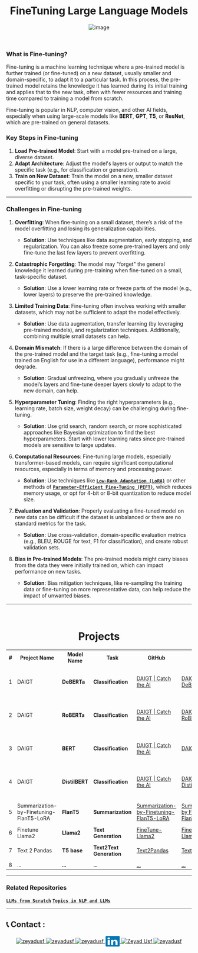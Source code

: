 <div align='center'>

# FineTuning Large Language Models
![image](https://github.com/user-attachments/assets/b37062ba-6425-4263-a8f0-ffa0be4a697c)

  
</div>
<br>

### What is Fine-tuning?

Fine-tuning is a machine learning technique where a pre-trained model is further trained (or fine-tuned) on a new dataset, usually smaller and domain-specific, to adapt it to a particular task. In this process, the pre-trained model retains the knowledge it has learned during its initial training and applies that to the new task, often with fewer resources and training time compared to training a model from scratch.

Fine-tuning is popular in NLP, computer vision, and other AI fields, especially when using large-scale models like **BERT**, **GPT**, **T5**, or **ResNet**, which are pre-trained on general datasets.

### Key Steps in Fine-tuning
1. **Load Pre-trained Model**: Start with a model pre-trained on a large, diverse dataset.
2. **Adapt Architecture**: Adjust the model's layers or output to match the specific task (e.g., for classification or generation).
3. **Train on New Dataset**: Train the model on a new, smaller dataset specific to your task, often using a smaller learning rate to avoid overfitting or disrupting the pre-trained weights.

---

### Challenges in Fine-tuning

1. **Overfitting**: When fine-tuning on a small dataset, there’s a risk of the model overfitting and losing its generalization capabilities.
   - **Solution**: Use techniques like data augmentation, early stopping, and regularization. You can also freeze some pre-trained layers and only fine-tune the last few layers to prevent overfitting.

2. **Catastrophic Forgetting**: The model may "forget" the general knowledge it learned during pre-training when fine-tuned on a small, task-specific dataset.
   - **Solution**: Use a lower learning rate or freeze parts of the model (e.g., lower layers) to preserve the pre-trained knowledge.

3. **Limited Training Data**: Fine-tuning often involves working with smaller datasets, which may not be sufficient to adapt the model effectively.
   - **Solution**: Use data augmentation, transfer learning (by leveraging pre-trained models), and regularization techniques. Additionally, combining multiple small datasets can help.

4. **Domain Mismatch**: If there is a large difference between the domain of the pre-trained model and the target task (e.g., fine-tuning a model trained on English for use in a different language), performance might degrade.
   - **Solution**: Gradual unfreezing, where you gradually unfreeze the model’s layers and fine-tune deeper layers slowly to adapt to the new domain, can help.

5. **Hyperparameter Tuning**: Finding the right hyperparameters (e.g., learning rate, batch size, weight decay) can be challenging during fine-tuning.
   - **Solution**: Use grid search, random search, or more sophisticated approaches like Bayesian optimization to find the best hyperparameters. Start with lower learning rates since pre-trained models are sensitive to large updates.

6. **Computational Resources**: Fine-tuning large models, especially transformer-based models, can require significant computational resources, especially in terms of memory and processing power.
   - **Solution**: Use techniques like **[`Low-Rank Adaptation (LoRA)`](https://github.com/zeyadusf/topics-in-nlp-llm/tree/main/PEFT%20(Parameter-Efficient%20Fine-Tuning)/LoRA)** or other methods of **[`Parameter-Efficient Fine-Tuning (PEFT)`](https://github.com/zeyadusf/topics-in-nlp-llm/tree/main/PEFT%20(Parameter-Efficient%20Fine-Tuning))**, which reduces memory usage, or opt for 4-bit or 8-bit quantization to reduce model size.

7. **Evaluation and Validation**: Properly evaluating a fine-tuned model on new data can be difficult if the dataset is unbalanced or there are no standard metrics for the task.
   - **Solution**: Use cross-validation, domain-specific evaluation metrics (e.g., BLEU, ROUGE for text, F1 for classification), and create robust validation sets.

8. **Bias in Pre-trained Models**: The pre-trained models might carry biases from the data they were initially trained on, which can impact performance on new tasks.
   - **Solution**: Bias mitigation techniques, like re-sampling the training data or fine-tuning on more representative data, can help reduce the impact of unwanted biases.

---

<div align="center"> 
<br>
  
# Projects 
</div>

<table style="width:100%">
  <tr>
    <th>#</th>
    <th>Project Name</th>
    <th>Model Name</th>
    <th>Task</th>
    <th>GitHub</th>
    <th>Kaggle</th>
    <th>Hugging Face</th>
    <th>Space</th>
    <th>Notes</th>
  </tr>
  
  <tr>
    <td>1</td>
    <td>DAIGT</td>
    <td><b>DeBERTa</b></td>
    <td><b>Classification</b></td>
    <td><a href="https://github.com/zeyadusf/DAIGT-Catch-the-AI">DAIGT | Catch the AI</a></td>
    <td><a href="https://www.kaggle.com/code/zeyadusf/daigt-deberta">DAIGT | DeBERTa</a></td>
    <td><a href="https://huggingface.co/zeyadusf/deberta-DAIGT-MODELS">deberta-DAIGT-MODELS</a></td>
    <td><a href="https://huggingface.co/spaces/zeyadusf/Detection-of-AI-Generated-Text">Detection-of-AI-Generated-Text</a></td>
    <td>
      <i>Part of my Graduation Project</i><br>
      <a href="https://www.catchtheai.tech/">Catch The AI</a>
    </td>
  </tr>

  <tr>
    <td>2</td>
    <td>DAIGT</td>
    <td><b>RoBERTa</b></td>
    <td><b>Classification</b></td>
    <td><a href="https://github.com/zeyadusf/DAIGT-Catch-the-AI">DAIGT | Catch the AI</a></td>
    <td><a href="https://www.kaggle.com/code/zeyadusf/daigt-roberta">DAIGT | RoBERTa</a></td>
    <td><a href="https://huggingface.co/zeyadusf/roberta-DAIGT-kaggle">roberta-DAIGT-kaggle</a></td>
    <td><a href="https://huggingface.co/spaces/zeyadusf/Detection-of-AI-Generated-Text">Detection-of-AI-Generated-Text</a></td>
    <td>
      <i>Part of my Graduation Project</i><br>
      <a href="https://www.catchtheai.tech/">Catch The AI</a>
    </td>
  </tr>

  <tr>
    <td>3</td>
    <td>DAIGT</td> 
    <td><b>BERT</b></td>
    <td><b>Classification</b></td>
    <td><a href="https://github.com/zeyadusf/DAIGT-Catch-the-AI">DAIGT | Catch the AI</a></td>
    <td><a href="https://www.kaggle.com/code/zeyadusf/daigt-bert">DAIGT | BERT</a></td>
    <td><a href="https://huggingface.co/zeyadusf/bert-DAIGT-MODELS">bert-DAIGT-MODELS</a></td>
    <td><a href="https://huggingface.co/spaces/zeyadusf/Detection-of-AI-Generated-Text">Detection-of-AI-Generated-Text</a></td>
    <td>
      <i>Part of my Graduation Project</i><br>
      <a href="https://www.catchtheai.tech/">Catch The AI</a>
    </td>
  </tr>

  <tr>
    <td>4</td>
    <td>DAIGT</td> 
    <td><b>DistilBERT</b></td>
    <td><b>Classification</b></td>
    <td><a href="https://github.com/zeyadusf/DAIGT-Catch-the-AI">DAIGT | Catch the AI</a></td>
    <td><a href="https://www.kaggle.com/code/zeyadusf/daigt-distilbert">DAIGT | DistilBERT</a></td>
    <td><a href="https://huggingface.co/zeyadusf/distilbert-DAIGT-MODELS">distilbert-DAIGT-MODELS</a></td>
    <td><a href="https://huggingface.co/spaces/zeyadusf/Detection-of-AI-Generated-Text">Detection-of-AI-Generated-Text</a></td>
    <td>
      <i>Part of my Graduation Project</i><br>
      <a href="https://www.catchtheai.tech/">Catch The AI</a>
    </td>
  </tr>

  <tr>
    <td>5</td>
    <td>Summarization-by-Finetuning-FlanT5-LoRA</td> 
    <td><b>FlanT5</b></td>
    <td><b>Summarization</b></td>
    <td><a href="https://github.com/zeyadusf/Summarization-by-Finetuning-FlanT5-LoRA">Summarization-by-Finetuning-FlanT5-LoRA</a></td>
    <td><a href="https://www.kaggle.com/code/zeyadusf/summarization-by-finetuning-flant5-lora">Summarization by Finetuning FlanT5-LoRA</a></td>
    <td><a href="https://huggingface.co/zeyadusf/FlanT5Summarization-samsum">FlanT5Summarization-samsum </a></td>
    <td><a href="https://huggingface.co/spaces/zeyadusf/Summarizationflant5">Summarization by Flan-T5-Large with PEFT</a></td>
    <td>
      <i>use PEFT and LoRA</i><br>
    </td>
  </tr>
<tr>
    <td>6</td>
    <td>Finetune Llama2</td> 
    <td><b>Llama2</b></td>
    <td><b>Text Generation</b></td>
    <td><a href="https://github.com/zeyadusf/FineTune-Llama2">FineTune-Llama2</a></td>
    <td><a href="https://www.kaggle.com/code/zeyadusf/finetune-llama2">FineTune-Llama2</a></td>
    <td><a href="https://huggingface.co/zeyadusf/llama2-miniguanaco">llama2-miniguanaco </a></td>
    <td><a href=#">---</a></td>
    <td>
      <i>...</i><br>
    </td>
  </tr>

  <tr>
    <td>7</td>
    <td>Text 2 Pandas</td> 
    <td><b>T5 base</b></td>
    <td><b>Text2Text Generation</b></td>
    <td><a href="https://github.com/zeyadusf/Text2Pandas">Text2Pandas</a></td>
    <td><a href="https://www.kaggle.com/zeyadusf/text-2-pandas-t5">Text2Pandas|T5</a></td>
    <td><a href="https://huggingface.co/zeyadusf/text2pandas-T5">text2pandas-T5 </a></td>
    <td><a href=https://huggingface.co/spaces/zeyadusf/Text2Pandas">Text2Pandas</a></td>
    <td>
      <i>Take a look at the repo.</i><br>
    </td>
  </tr>

  <tr>
    <td>8</td>
    <td>...</td> 
    <td><b>...</b></td>
    <td><b>...</b></td>
    <td><a href="#">...</a></td>
    <td><a href="#">...</a></td>
    <td><a href="#">... </a></td>
    <td><a href=#">...</a></td>
    <td>
      <i>...</i><br>
    </td>
  </tr>
</table>
</div>


<hr>

### Related Repositories

**[`LLMs from Scratch`](https://github.com/zeyadusf/LLMs-from-Scratch)**
**[`Topics in NLP and LLMs`](https://github.com/zeyadusf/topics-in-nlp-llm)**

<hr>

## 📞 Contact :

<!--social media-->
<div align="center">
<a href="https://www.kaggle.com/zeyadusf" target="blank">
  <img align="center" src="https://raw.githubusercontent.com/rahuldkjain/github-profile-readme-generator/master/src/images/icons/Social/kaggle.svg" alt="zeyadusf" height="30" width="40" />
</a>


<a href="https://huggingface.co/zeyadusf" target="blank">
  <img align="center" src="https://github.com/zeyadusf/zeyadusf/assets/83798621/5c3db142-cda7-4c55-bcce-cc09d5b3aa50" alt="zeyadusf" height="40" width="40" />
</a> 

 <a href="https://github.com/zeyadusf" target="blank">
   <img align="center" src="https://raw.githubusercontent.com/rahuldkjain/github-profile-readme-generator/master/src/images/icons/Social/github.svg" alt="zeyadusf" height="30" width="40" />
 </a>
  
<a href="https://www.linkedin.com/in/zeyadusf/" target="blank">
  <img align="center" src="https://raw.githubusercontent.com/devicons/devicon/master/icons/linkedin/linkedin-original.svg" alt="Zeyad Usf" height="30" width="40" />
  </a>
  
  
  <a href="https://www.facebook.com/ziayd.yosif" target="blank">
    <img align="center" src="https://raw.githubusercontent.com/rahuldkjain/github-profile-readme-generator/master/src/images/icons/Social/facebook.svg" alt="Zeyad Usf" height="30" width="40" />
  </a>
  
<a href="https://www.instagram.com/zeyadusf" target="blank">
  <img align="center" src="https://raw.githubusercontent.com/rahuldkjain/github-profile-readme-generator/master/src/images/icons/Social/instagram.svg" alt="zeyadusf" height="30" width="40" />
</a> 
</div>



